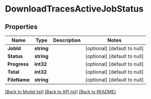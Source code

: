 # DownloadTracesActiveJobStatus

## Properties
Name | Type | Description | Notes
------------ | ------------- | ------------- | -------------
**JobId** | **string** |  | [optional] [default to null]
**Status** | **string** |  | [optional] [default to null]
**Progress** | **int32** |  | [optional] [default to null]
**Total** | **int32** |  | [optional] [default to null]
**FileName** | **string** |  | [optional] [default to null]

[[Back to Model list]](../README.md#documentation-for-models) [[Back to API list]](../README.md#documentation-for-api-endpoints) [[Back to README]](../README.md)


